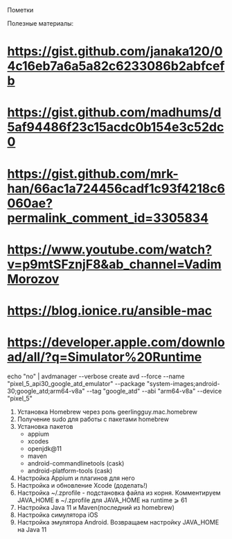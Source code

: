 Пометки

Полезные материалы:
# https://gist.github.com/janaka120/04c16eb7a6a5a82c6233086b2abfcefb
# https://gist.github.com/madhums/d5af94486f23c15acdc0b154e3c52dc0
# https://gist.github.com/mrk-han/66ac1a724456cadf1c93f4218c6060ae?permalink_comment_id=3305834
# https://www.youtube.com/watch?v=p9mtSFznjF8&ab_channel=VadimMorozov
# https://blog.ionice.ru/ansible-mac
# https://developer.apple.com/download/all/?q=Simulator%20Runtime

echo "no" | avdmanager --verbose create avd --force --name "pixel_5_api30_google_atd_emulator" --package "system-images;android-30;google_atd;arm64-v8a" --tag "google_atd" --abi "arm64-v8a" --device "pixel_5"

1. Установка Homebrew через роль geerlingguy.mac.homebrew
2. Получение sudo для работы с пакетами homebrew
3. Установка пакетов 
      - appium
      - xcodes
      - openjdk@11
      - maven
      - android-commandlinetools (cask)
      - android-platform-tools (cask)
4. Настройка Appium и плагинов для него
5. Настройка и обновление Xcode (доделать!)
6. Настройка ~/.zprofile - подстановка файла из корня. Комментируем JAVA_HOME в ~/.zprofile для JAVA_HOME на runtime ⩾ 61
7. Настройка Java 11 и Maven(последний из homebrew)
8. Настройка симулятора iOS
9. Настройка эмулятора Android. Возвращаем настройку JAVA_HOME на Java 11

